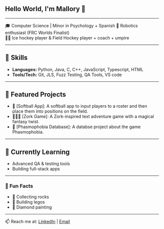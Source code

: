 ## Hello World, I'm Mallory 👋  

---

🎓 Computer Science | Minor in Psychology + Spanish 
🤖 Robotics enthusiast (FRC Worlds Finalist)  
🏒🏑 Ice hockey player & Field Hockey player + coach + umpire 

---

## 🚀 Skills  
- **Languages:** Python, Java, C, C++, JavaScript, Typescript, HTML  
- **Tools/Tech:** Git, JLS, Fuzz Testing, QA Tools, VS code   

---

## 📂 Featured Projects  
- 🥎 [Softball App]: A softball app to input players to a roster and then place them into positions on the field. 
- 🧙🏻‍♀️ [Zork Game]: A Zork-inspired text adventure game with a magical fantasy twist.
- 👻 [Phasmophobia Database]: A databse project about the game Phasmophobia.  

---

## 🌱 Currently Learning  
- Advanced QA & testing tools  
- Building full-stack apps

---

### 🎉 Fun Facts
- 🗿 Collecting rocks   
- 🧱 Building legos
- 💎 Diamond painting   

---

📫 Reach me at: [LinkedIn](#https://www.linkedin.com/in/mallory-jacobs-ada/) | [Email](#jacobmal@mail.gvsu.edu)
